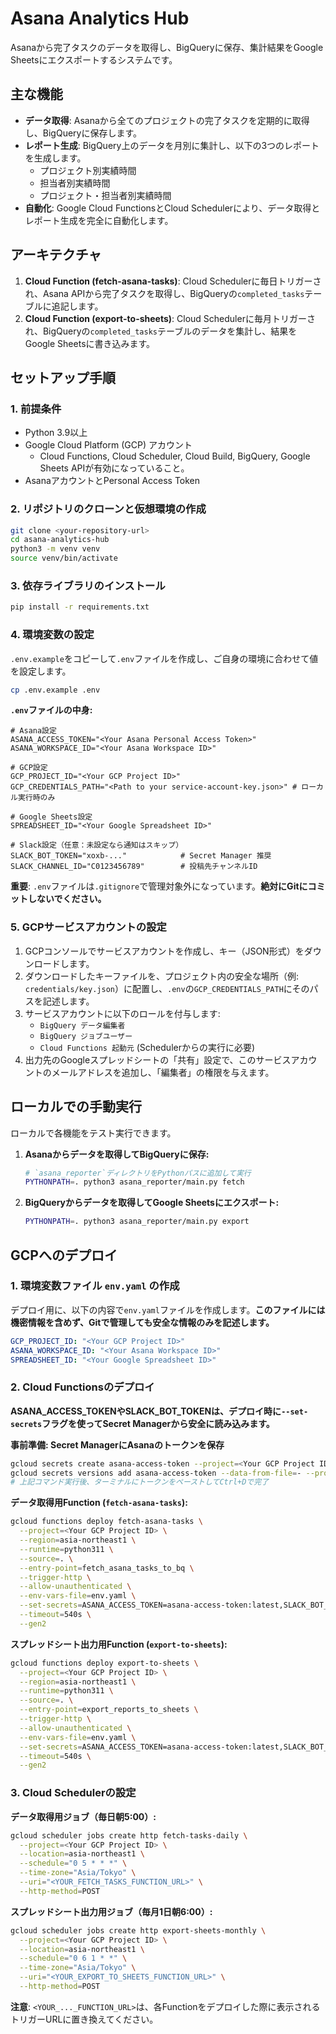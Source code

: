 # Asana Analytics Hub

Asanaから完了タスクのデータを取得し、BigQueryに保存、集計結果をGoogle Sheetsにエクスポートするシステムです。

## 主な機能

-   **データ取得**: Asanaから全てのプロジェクトの完了タスクを定期的に取得し、BigQueryに保存します。
-   **レポート生成**: BigQuery上のデータを月別に集計し、以下の3つのレポートを生成します。
    -   プロジェクト別実績時間
    -   担当者別実績時間
    -   プロジェクト・担当者別実績時間
-   **自動化**: Google Cloud FunctionsとCloud Schedulerにより、データ取得とレポート生成を完全に自動化します。

## アーキテクチャ

1.  **Cloud Function (fetch-asana-tasks)**: Cloud Schedulerに毎日トリガーされ、Asana APIから完了タスクを取得し、BigQueryの`completed_tasks`テーブルに追記します。
2.  **Cloud Function (export-to-sheets)**: Cloud Schedulerに毎月トリガーされ、BigQueryの`completed_tasks`テーブルのデータを集計し、結果をGoogle Sheetsに書き込みます。

 <!-- 図は後で作成・挿入するとより分かりやすいです -->

## セットアップ手順

### 1. 前提条件

-   Python 3.9以上
-   Google Cloud Platform (GCP) アカウント
    -   Cloud Functions, Cloud Scheduler, Cloud Build, BigQuery, Google Sheets APIが有効になっていること。
-   AsanaアカウントとPersonal Access Token

### 2. リポジトリのクローンと仮想環境の作成

```bash
git clone <your-repository-url>
cd asana-analytics-hub
python3 -m venv venv
source venv/bin/activate
```

### 3. 依存ライブラリのインストール

```bash
pip install -r requirements.txt
```

### 4. 環境変数の設定

`.env.example`をコピーして`.env`ファイルを作成し、ご自身の環境に合わせて値を設定します。

```bash
cp .env.example .env
```

**`.env`ファイルの中身:**

```
# Asana設定
ASANA_ACCESS_TOKEN="<Your Asana Personal Access Token>"
ASANA_WORKSPACE_ID="<Your Asana Workspace ID>"

# GCP設定
GCP_PROJECT_ID="<Your GCP Project ID>"
GCP_CREDENTIALS_PATH="<Path to your service-account-key.json>" # ローカル実行時のみ

# Google Sheets設定
SPREADSHEET_ID="<Your Google Spreadsheet ID>"

# Slack設定（任意：未設定なら通知はスキップ）
SLACK_BOT_TOKEN="xoxb-..."            # Secret Manager 推奨
SLACK_CHANNEL_ID="C0123456789"        # 投稿先チャンネルID
```

**重要**: `.env`ファイルは`.gitignore`で管理対象外になっています。**絶対にGitにコミットしないでください。**

### 5. GCPサービスアカウントの設定

1.  GCPコンソールでサービスアカウントを作成し、キー（JSON形式）をダウンロードします。
2.  ダウンロードしたキーファイルを、プロジェクト内の安全な場所（例: `credentials/key.json`）に配置し、`.env`の`GCP_CREDENTIALS_PATH`にそのパスを記述します。
3.  サービスアカウントに以下のロールを付与します:
    -   `BigQuery データ編集者`
    -   `BigQuery ジョブユーザー`
    -   `Cloud Functions 起動元` (Schedulerからの実行に必要)
4.  出力先のGoogleスプレッドシートの「共有」設定で、このサービスアカウントのメールアドレスを追加し、「編集者」の権限を与えます。

## ローカルでの手動実行

ローカルで各機能をテスト実行できます。

1.  **Asanaからデータを取得してBigQueryに保存:**
    ```bash
    # `asana_reporter`ディレクトリをPythonパスに追加して実行
    PYTHONPATH=. python3 asana_reporter/main.py fetch
    ```

2.  **BigQueryからデータを取得してGoogle Sheetsにエクスポート:**
    ```bash
    PYTHONPATH=. python3 asana_reporter/main.py export
    ```

## GCPへのデプロイ

### 1. 環境変数ファイル `env.yaml` の作成

デプロイ用に、以下の内容で`env.yaml`ファイルを作成します。**このファイルには機密情報を含めず、Gitで管理しても安全な情報のみを記述します。**

```yaml
GCP_PROJECT_ID: "<Your GCP Project ID>"
ASANA_WORKSPACE_ID: "<Your Asana Workspace ID>"
SPREADSHEET_ID: "<Your Google Spreadsheet ID>"
```

### 2. Cloud Functionsのデプロイ

**ASANA_ACCESS_TOKENやSLACK_BOT_TOKENは、デプロイ時に`--set-secrets`フラグを使ってSecret Managerから安全に読み込みます。**

**事前準備: Secret ManagerにAsanaのトークンを保存**
```bash
gcloud secrets create asana-access-token --project=<Your GCP Project ID>
gcloud secrets versions add asana-access-token --data-from-file=- --project=<Your GCP Project ID>
# 上記コマンド実行後、ターミナルにトークンをペーストしてCtrl+Dで完了
```

**データ取得用Function (`fetch-asana-tasks`):**

```bash
gcloud functions deploy fetch-asana-tasks \
  --project=<Your GCP Project ID> \
  --region=asia-northeast1 \
  --runtime=python311 \
  --source=. \
  --entry-point=fetch_asana_tasks_to_bq \
  --trigger-http \
  --allow-unauthenticated \
  --env-vars-file=env.yaml \
  --set-secrets=ASANA_ACCESS_TOKEN=asana-access-token:latest,SLACK_BOT_TOKEN=slack-bot-token:latest \
  --timeout=540s \
  --gen2
```

**スプレッドシート出力用Function (`export-to-sheets`):**

```bash
gcloud functions deploy export-to-sheets \
  --project=<Your GCP Project ID> \
  --region=asia-northeast1 \
  --runtime=python311 \
  --source=. \
  --entry-point=export_reports_to_sheets \
  --trigger-http \
  --allow-unauthenticated \
  --env-vars-file=env.yaml \
  --set-secrets=ASANA_ACCESS_TOKEN=asana-access-token:latest,SLACK_BOT_TOKEN=slack-bot-token:latest \
  --timeout=540s \
  --gen2
```

### 3. Cloud Schedulerの設定

**データ取得用ジョブ（毎日朝5:00）:**

```bash
gcloud scheduler jobs create http fetch-tasks-daily \
  --project=<Your GCP Project ID> \
  --location=asia-northeast1 \
  --schedule="0 5 * * *" \
  --time-zone="Asia/Tokyo" \
  --uri="<YOUR_FETCH_TASKS_FUNCTION_URL>" \
  --http-method=POST
```

**スプレッドシート出力用ジョブ（毎月1日朝6:00）:**

```bash
gcloud scheduler jobs create http export-sheets-monthly \
  --project=<Your GCP Project ID> \
  --location=asia-northeast1 \
  --schedule="0 6 1 * *" \
  --time-zone="Asia/Tokyo" \
  --uri="<YOUR_EXPORT_TO_SHEETS_FUNCTION_URL>" \
  --http-method=POST
```
**注意**: `<YOUR_..._FUNCTION_URL>`は、各Functionをデプロイした際に表示されるトリガーURLに置き換えてください。